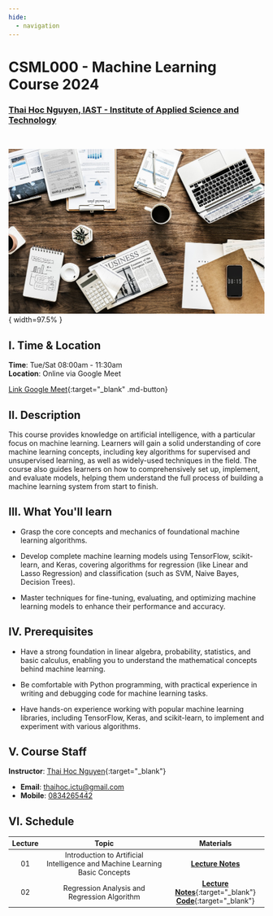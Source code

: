 ```yaml
---
hide:
  - navigation
---
```


# CSML000 - Machine Learning Course 2024

<h3><b>
<a href="http://nthaihoc.github.io/" target="_blank">Thai Hoc Nguyen, </a><a href="https://www.khcnict.kennatech.vn/" target="_blank">IAST - Institute of Applied Science and Technology</a>
</b></h3>
<br />

![Teaser](assets/teaser.jpg){ width=97.5% }


## I. Time & Location
**Time**: Tue/Sat 08:00am - 11:30am  
**Location**: Online via Google Meet

[Link Google Meet](){:target="_blank" .md-button}


## II. Description
This course provides knowledge on artificial intelligence, with a particular focus on machine learning. Learners will gain a solid understanding of core machine learning concepts, including key algorithms for supervised and unsupervised learning, as well as widely-used techniques in the field. The course also guides learners on how to comprehensively set up, implement, and evaluate models, helping them understand the full process of building a machine learning system from start to finish.


## III. What You'll learn 
- Grasp the core concepts and mechanics of foundational machine learning algorithms.

- Develop complete machine learning models using TensorFlow, scikit-learn, and Keras, covering 
algorithms for regression (like Linear and Lasso Regression) and classification (such as SVM, Naive Bayes, Decision Trees).

- Master techniques for fine-tuning, evaluating, and optimizing machine learning models to enhance their performance and accuracy.

## IV. Prerequisites
- Have a strong foundation in linear algebra, probability, statistics, and basic calculus, enabling you to understand the mathematical concepts behind machine learning.

- Be comfortable with Python programming, with practical experience in writing and debugging code for machine learning tasks.

- Have hands-on experience working with popular machine learning libraries, including TensorFlow, Keras, and scikit-learn, to implement and experiment with various algorithms.



## V. Course Staff
**Instructor**: [Thai Hoc Nguyen](){:target="_blank"}

- **Email**: [thaihoc.ictu@gmail.com](mailto:thaihoc.ictu@gmail.com)
- **Mobile**: [0834265442]()


## VI. Schedule

| Lecture | Topic | Materials |
| :----: | :----: | :----: |
| 01 | Introduction to Artificial Intelligence and Machine Learning Basic Concepts | [**Lecture Notes**]()|
| 02 | Regression Analysis and Regression Algorithm | [**Lecture Notes**]({{links.lec02}}){:target="_blank"}<br>[**Code**]({{links.code02}}){:target="_blank"}|
